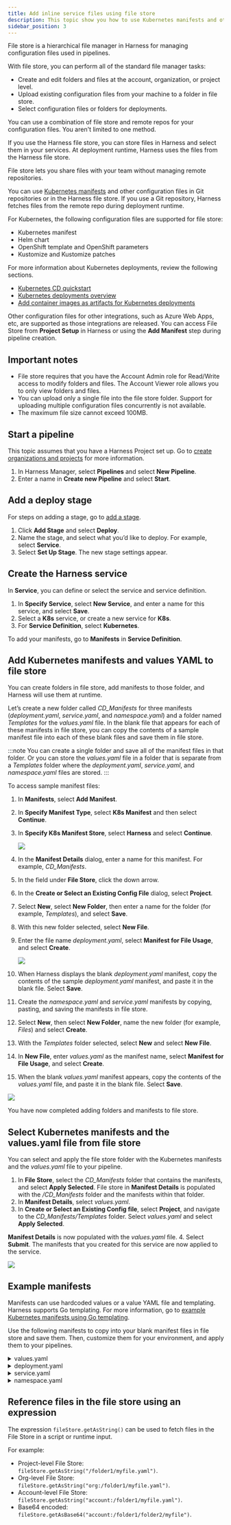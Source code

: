 ```yaml
---
title: Add inline service files using file store
description: This topic show you how to use Kubernetes manifests and other configuration files in the Harness file store that comes with your Harness account.
sidebar_position: 3
---
```

File store is a hierarchical file manager in Harness for managing configuration files used in pipelines.

With file store, you can perform all of the standard file manager tasks:

* Create and edit folders and files at the account, organization, or project level.
* Upload existing configuration files from your machine to a folder in file store.
* Select configuration files or folders for deployments.

You can use a combination of file store and remote repos for your configuration files. You aren't limited to one method. 

If you use the Harness file store, you can store files in Harness and select them in your services. At deployment runtime, Harness uses the files from the Harness file store.

File store lets you share files with your team without managing remote repositories.

You can use [Kubernetes manifests](/docs/continuous-delivery/deploy-srv-diff-platforms/kubernetes/cd-kubernetes-category/define-kubernetes-manifests) and other configuration files in Git repositories or in the Harness file store. If you use a Git repository, Harness fetches files from the remote repo during deployment runtime.

For Kubernetes, the following configuration files are supported for file store:

* Kubernetes manifest
* Helm chart
* OpenShift template and OpenShift parameters
* Kustomize and Kustomize patches

For more information about Kubernetes deployments, review the following sections.
* [Kubernetes CD quickstart](/docs/continuous-delivery/deploy-srv-diff-platforms/kubernetes/kubernetes-cd-quickstart)
* [Kubernetes deployments overview](/docs/continuous-delivery/deploy-srv-diff-platforms/kubernetes/kubernetes-deployments-overview)
* [Add container images as artifacts for Kubernetes deployments](/docs/continuous-delivery/deploy-srv-diff-platforms/kubernetes/cd-kubernetes-category/add-artifacts-for-kubernetes-deployments)

Other configuration files for other integrations, such as Azure Web Apps, etc, are supported as those integrations are released. You can access File Store from **Project Setup** in Harness or using the **Add Manifest** step during pipeline creation.

## Important notes

* File store requires that you have the Account Admin role for Read/Write access to modify folders and files. The Account Viewer role allows you to only view folders and files.
* You can upload only a single file into the file store folder. Support for uploading multiple configuration files concurrently is not available.
* The maximum file size cannot exceed 100MB.

## Start a pipeline

This topic assumes that you have a Harness Project set up. Go to [create organizations and projects](/docs/platform/organizations-and-projects/create-an-organization.md) for more information.

1. In Harness Manager, select **Pipelines** and select **New Pipeline**.
2. Enter a name in **Create new Pipeline** and select **Start**.

## Add a deploy stage

For steps on adding a stage, go to [add a stage](/docs/platform/pipelines/add-a-stage.md).

1. Click **Add Stage** and select **Deploy**.
2. Name the stage, and select what you’d like to deploy. For example, select **Service**.
3. Select **Set Up Stage**. The new stage settings appear.

## Create the Harness service

In **Service**, you can define or select the service and service definition.

1. In **Specify Service**, select **New Service**, and enter a name for this service, and select **Save**.
2. Select a **K8s** service, or create a new service for **K8s**.
3. For **Service Definition**, select **Kubernetes**.

To add your manifests, go to **Manifests** in **Service Definition**.

## Add Kubernetes manifests and values YAML to file store

You can create folders in file store, add manifests to those folder, and Harness will use them at runtime. 

Let’s create a new folder called *CD\_Manifests* for three manifests (*deployment.yaml*, *service.yaml*, and *namespace.yaml*) and a folder named *Templates* for the *values.yaml* file. In the blank file that appears for each of these manifests in file store, you can copy the contents of a sample manifest file into each of these blank files and save them in file store.

:::note
You can create a single folder and save all of the manifest files in that folder. Or you can store the *values.yaml* file in a folder that is separate from a *Templates* folder where the *deployment.yaml*, *service.yaml*, and *namespace.yaml* files are stored.
:::

To access sample manifest files:

1. In **Manifests**, select **Add Manifest**.
2. In **Specify Manifest Type**, select **K8s Manifest** and then select **Continue**.
3. In **Specify K8s Manifest Store**, select **Harness** and select **Continue**.

   ![](./static/add-inline-manifests-using-file-store-10.png)

4. In the **Manifest Details** dialog, enter a name for this manifest. For example, *CD\_Manifests*.
5. In the field under **File Store**, click the down arrow.
6. In the **Create or Select an Existing Config File** dialog, select **Project**.
7. Select **New**, select **New Folder**, then enter a name for the folder (for example, *Templates*), and select **Save**.
8. With this new folder selected, select **New File**.
9. Enter the file name *deployment.yaml*, select **Manifest for File Usage**, and select **Create**.
   
   ![](./static/add-inline-manifests-using-file-store-11.png)
10. When Harness displays the blank *deployment.yaml* manifest, copy the contents of the sample *deployment.yaml* manifest, and paste it in the blank file. Select **Save**.
11. Create the *namespace.yaml* and *service.yaml* manifests by copying, pasting, and saving the manifests in file store.
12. Select **New**, then select **New Folder**, name the new folder (for example, *Files*) and select **Create**.
13. With the *Templates* folder selected, select **New** and select **New File**.
14. In **New File**, enter *values.yaml* as the manifest name, select **Manifest for File Usage**, and select **Create**.
15. When the blank *values.yaml* manifest appears, copy the contents of the *values.yaml* file, and paste it in the blank file. Select **Save**.

![](./static/add-inline-manifests-using-file-store-12.png)

You have now completed adding folders and manifests to file store.

## Select Kubernetes manifests and the values.yaml file from file store

You can select and apply the file store folder with the Kubernetes manifests and the *values.yaml* file to your pipeline.

1. In **File Store**, select the *CD\_Manifests* folder that contains the manifests, and select **Apply Selected**. File store in **Manifest Details** is populated with the */CD\_Manifests* folder and the manifests within that folder.
2. In **Manifest Details**, select *values.yaml*.
3. In **Create or Select an Existing Config file**, select **Project**, and navigate to the *CD\_Manifests/Templates* folder. Select *values.yaml* and select **Apply Selected**.

**Manifest Details** is now populated with the *values.yaml* file. 
4. Select **Submit**. The manifests that you created for this service are now applied to the service.

![](./static/add-inline-manifests-using-file-store-13.png)

## Example manifests

Manifests can use hardcoded values or a value YAML file and templating. Harness supports Go templating. For more information, go to [example Kubernetes manifests using Go templating](/docs/continuous-delivery/deploy-srv-diff-platforms/kubernetes/cd-k8s-ref/example-kubernetes-manifests-using-go-templating).

Use the following manifests to copy into your blank manifest files in file store and save them. Then, customize them for your environment, and apply them to your pipelines.

<details>
<summary>values.yaml</summary>

```yaml
name: example  
replicas: 2  
  
image: <+artifact.image>  
# dockercfg: <+artifact.imagePullSecret>  
  
createNamespace: true  
namespace: <+infra.namespace>  
  
# Service Type allow you to specify what kind of service you want.  
# Possible values for ServiceType are:  
# ClusterIP | NodePort | LoadBalancer | ExternalName  
serviceType: LoadBalancer  
  
# A Service can map an incoming port to any targetPort.  
# targetPort is where application is listening on inside the container.  
servicePort: 80  
serviceTargetPort: 80  
  
# Specify all environment variables to be added to the container.  
# The following two maps, config and secrets, are put into a ConfigMap  
# and a Secret, respectively.  
# Both are added to the container environment in podSpec as envFrom source.  
env:  
  config:  
    key1: value10  
  secrets:  
    key2: value2
```
</details>

<details>
<summary>deployment.yaml</summary>

```yaml
{{- if .Values.env.config}}  
apiVersion: v1  
kind: ConfigMap  
metadata:  
  name: {{.Values.name}}  
data:  
{{.Values.env.config | toYaml | indent 2}}  
---  
{{- end}}  
  
{{- if .Values.env.secrets}}  
apiVersion: v1  
kind: Secret  
metadata:  
  name: {{.Values.name}}  
stringData:  
{{.Values.env.secrets | toYaml | indent 2}}  
---  
{{- end}}  
  
{{- if .Values.dockercfg}}  
apiVersion: v1  
kind: Secret  
metadata:  
  name: {{.Values.name}}-dockercfg  
  annotations:  
    harness.io/skip-versioning: true  
data:  
  .dockercfg: {{.Values.dockercfg}}  
type: kubernetes.io/dockercfg  
---  
{{- end}}  
  
apiVersion: apps/v1  
kind: Deployment  
metadata:  
  name: {{.Values.name}}-deployment  
spec:  
  replicas: {{int .Values.replicas}}  
  selector:  
    matchLabels:  
      app: {{.Values.name}}  
  template:  
    metadata:  
      labels:  
        app: {{.Values.name}}  
    spec:  
      {{- if .Values.dockercfg}}  
      imagePullSecrets:  
      - name: {{.Values.name}}-dockercfg  
      {{- end}}  
      containers:  
      - name: {{.Values.name}}  
        image: {{.Values.image}}  
        {{- if or .Values.env.config .Values.env.secrets}}  
        envFrom:  
        {{- if .Values.env.config}}  
        - configMapRef:  
            name: {{.Values.name}}  
        {{- end}}  
        {{- if .Values.env.secrets}}  
        - secretRef:  
            name: {{.Values.name}}  
        {{- end}}  
        {{- end}}
```
</details>

<details>
<summary>service.yaml</summary>

```yaml
apiVersion: v1  
kind: Service  
metadata:  
  name: {{.Values.name}}-svc  
spec:  
  type: {{.Values.serviceType}}  
  ports:  
  - port: {{.Values.servicePort}}  
    targetPort: {{.Values.serviceTargetPort}}  
    protocol: TCP  
  selector:  
    app: {{.Values.name}}
```
</details>

<details>
<summary>namespace.yaml</summary>

```yaml
{{- if .Values.createNamespace}}  
apiVersion: v1  
kind: Namespace  
metadata:  
  name: {{.Values.namespace}}  
{{- end}}
```
</details>

## Reference files in the file store using an expression

The expression `fileStore.getAsString()` can be used to fetch files in the File Store in a script or runtime input.

For example:

- Project-level File Store: `fileStore.getAsString("/folder1/myfile.yaml")`.
- Org-level File Store: `fileStore.getAsString("org:/folder1/myfile.yaml")`. 
- Account-level File Store: `fileStore.getAsString("account:/folder1/myfile.yaml")`.
- Base64 encoded: `fileStore.getAsBase64("account:/folder1/folder2/myfile")`.


